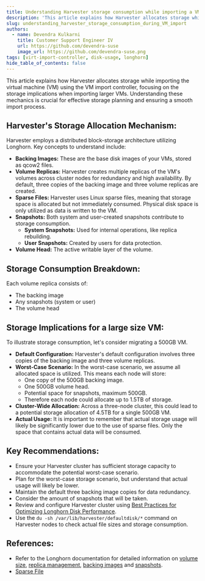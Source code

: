 ```yaml
---
title: Understanding Harvester storage consumption while importing a VM
description: 'This article explains how Harvester allocates storage while importing the virtual machine (VM) using the VM import controller, focusing on the storage implications when importing larger VMs. Understanding these mechanics is crucial for effective storage planning and ensuring a seamless import process.'
slug: understanding_harvester_storage_consumption_during_VM_import
authors:
  - name: Devendra Kulkarni
    title: Customer Support Engineer IV
    url: https://github.com/devendra-suse
    image_url: https://github.com/devendra-suse.png
tags: [virt-import-controller, disk-usage, longhorn]
hide_table_of_contents: false
---
```


This article explains how Harvester allocates storage while importing the virtual machine (VM) using the VM import controller, focusing on the storage implications when importing larger VMs. Understanding these mechanics is crucial for effective storage planning and ensuring a smooth import process.

## Harvester's Storage Allocation Mechanism:

Harvester employs a distributed block-storage architecture utilizing Longhorn. Key concepts to understand include:

- **Backing Images:** These are the base disk images of your VMs, stored as qcow2 files.
- **Volume Replicas:** Harvester creates multiple replicas of the VM's volumes across cluster nodes for redundancy and high availability. By default, three copies of the backing image and three volume replicas are created.
- **Sparse Files:** Harvester uses Linux sparse files, meaning that storage space is allocated but not immediately consumed. Physical disk space is only utilized as data is written to the VM.
- **Snapshots:** Both system and user-created snapshots contribute to storage consumption.
    * **System Snapshots:** Used for internal operations, like replica rebuilding.
    * **User Snapshots:** Created by users for data protection.
- **Volume Head:** The active writable layer of the volume.


## Storage Consumption Breakdown:

Each volume replica consists of:

- The backing image
- Any snapshots (system or user)
- The volume head


## Storage Implications for a large size VM:

To illustrate storage consumption, let's consider migrating a 500GB VM.

- **Default Configuration:** Harvester's default configuration involves three copies of the backing image and three volume replicas.
- **Worst-Case Scenario:** In the worst-case scenario, we assume all allocated space is utilized. This means each node will store:
    - One copy of the 500GB backing image.
    - One 500GB volume head.
    - Potential space for snapshots, maximum 500GB.
    - Therefore each node could allocate up to 1.5TB of storage.
- **Cluster-Wide Allocation:** Across a three-node cluster, this could lead to a potential storage allocation of 4.5TB for a single 500GB VM.
- **Actual Usage:** It is important to remember that actual storage usage will likely be significantly lower due to the use of sparse files. Only the space that contains actual data will be consumed.


## Key Recommendations:

- Ensure your Harvester cluster has sufficient storage capacity to accommodate the potential worst-case scenario.
- Plan for the worst-case storage scenario, but understand that actual usage will likely be lower.
- Maintain the default three backing image copies for data redundancy.
- Consider the amount of snapshots that will be taken.
- Review and configure Harvester cluster using [Best Practices for Optimizing Longhorn Disk Performance](https://harvesterhci.io/kb/best_practices_for_optimizing_longhorn_disk_performance).
- Use the `du -sh /var/lib/harvester/defaultdisk/*` command on Harvester nodes to check actual file sizes and storage consumption.


## References:

- Refer to the Longhorn documentation for detailed information on [volume size](https://longhorn.io/docs/1.8.1/nodes-and-volumes/volumes/volume-size/), [replica management](https://longhorn.io/docs/1.8.1/concepts/#231-how-read-and-write-operations-work-for-replicas), [backing images](https://longhorn.io/docs/1.8.1/advanced-resources/backing-image/backing-image/) and [snapshots](https://longhorn.io/docs/1.8.1/concepts/#24-snapshots).
- [Sparse File](https://en.wikipedia.org/wiki/Sparse_file)
